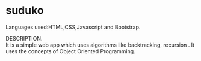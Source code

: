 # suduko


<p>
Languages used:HTML,CSS,Javascript and Bootstrap.
</p>

<p>
DESCRIPTION.<br/>
It is a simple web app  which uses  algorithms like backtracking, recursion .
It uses the concepts of Object Oriented Programming.
</p>

